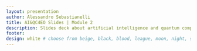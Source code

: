 ```yaml
---
layout: presentation
author: Alessandro Sebastianelli
title: AI&QC4EO Slides | Module 2
description: Slides deck about artificial intelligence and quantum computing for earth obsevation by A. Sebastianelli.
footer:
design: white # choose from beige, black, blood, league, moon, night, serif, simple, sky, solarized, white
---
```


